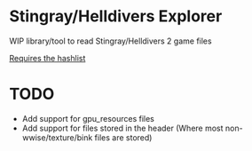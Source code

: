 # Stingray/Helldivers Explorer

WIP library/tool to read Stingray/Helldivers 2 game files

[Requires the hashlist](https://github.com/HW12Dev/Helldivers2-Hashlist)

# TODO
 - Add support for gpu_resources files
 - Add support for files stored in the header (Where most non-wwise/texture/bink files are stored)
